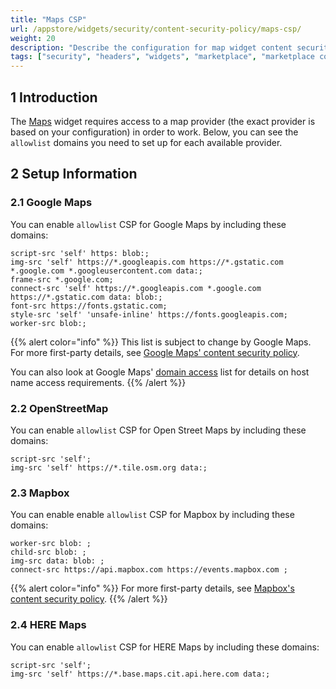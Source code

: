 ```yaml
---
title: "Maps CSP"
url: /appstore/widgets/security/content-security-policy/maps-csp/
weight: 20
description: "Describe the configuration for map widget content security policy"
tags: ["security", "headers", "widgets", "marketplace", "marketplace component", "widget", "maps", "google maps", "openstreetmap", "mapbox", "here maps", "platform support"]
---
```


## 1 Introduction

The [Maps](/appstore/widgets/maps/) widget requires access to a map provider (the exact provider is based on your configuration) in order to work. Below, you can see the `allowlist` domains you need to set up for each available provider.

## 2 Setup Information

### 2.1 Google Maps

You can enable `allowlist` CSP for Google Maps by including these domains:

```text
script-src 'self' https: blob:;
img-src 'self' https://*.googleapis.com https://*.gstatic.com *.google.com *.googleusercontent.com data:;
frame-src *.google.com;
connect-src 'self' https://*.googleapis.com *.google.com https://*.gstatic.com data: blob:;
font-src https://fonts.gstatic.com;
style-src 'self' 'unsafe-inline' https://fonts.googleapis.com;
worker-src blob:;
```

{{% alert color="info" %}}
This list is subject to change by Google Maps. For more first-party details, see [Google Maps' content security policy](https://developers.google.com/maps/documentation/javascript/content-security-policy#sample_content_security_policy).

You can also look at Google Maps' [domain access](https://developers.google.com/maps/domains) list for details on host name access requirements.
{{% /alert %}}

### 2.2 OpenStreetMap

You can enable `allowlist` CSP for Open Street Maps by including these domains:

```text
script-src 'self';
img-src 'self' https://*.tile.osm.org data:;
```

### 2.3 Mapbox

You can enable enable `allowlist` CSP for Mapbox by including these domains:

```text
worker-src blob: ;
child-src blob: ;
img-src data: blob: ;
connect-src https://api.mapbox.com https://events.mapbox.com ;
```

{{% alert color="info" %}}
For more first-party details, see [Mapbox's content security policy](https://docs.mapbox.com/mapbox-search-js/guides/browsers-and-testing/).
{{% /alert %}}

### 2.4 HERE Maps

You can enable `allowlist` CSP for HERE Maps by including these domains:

```text
script-src 'self';
img-src 'self' https://*.base.maps.cit.api.here.com data:;
```